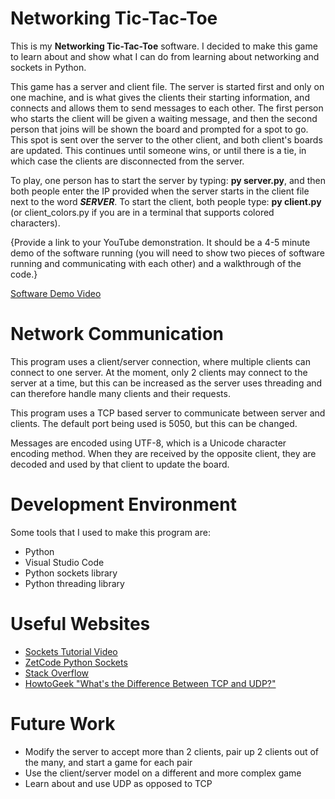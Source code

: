 # Networking Tic-Tac-Toe

This is my **Networking Tic-Tac-Toe** software. I decided to make this game to learn about and show what I can do from learning about networking and sockets in Python. 

This game has a server and client file. The server is started first and only on one machine, and is what gives the clients their starting information, and connects and allows them to send messages to each other. The first person who starts the client will be given a waiting message, and then the second person that joins will be shown the board and prompted for a spot to go. This spot is sent over the server to the other client, and both client's boards are updated. This continues until someone wins, or until there is a tie, in which case the clients are disconnected from the server.

To play, one person has to start the server by typing: **py server.py**, and then both people enter the IP provided when the server starts in the client file next to the word ***SERVER***. To start the client, both people type: **py client.py** (or client_colors.py if you are in a terminal that supports colored characters).

{Provide a link to your YouTube demonstration.  It should be a 4-5 minute demo of the software running (you will need to show two pieces of software running and communicating with each other) and a walkthrough of the code.}

[Software Demo Video](http://youtube.link.goes.here)

# Network Communication

This program uses a client/server connection, where multiple clients can connect to one server. At the moment, only 2 clients may connect to the server at a time, but this can be increased as the server uses threading and can therefore handle many clients and their requests.

This program uses a TCP based server to communicate between server and clients. The default port being used is 5050, but this can be changed.

Messages are encoded using UTF-8, which is a Unicode character encoding method. When they are received by the opposite client, they are decoded and used by that client to update the board.

# Development Environment

Some tools that I used to make this program are:

* Python
* Visual Studio Code
* Python sockets library
* Python threading library

# Useful Websites

* [Sockets Tutorial Video](http://www.youtube.com/watch?v=3QiPPX-KeSc)
* [ZetCode Python Sockets](http://zetcode.com/python/socket/)
* [Stack Overflow](http://stackoverflow.com/questions/21217313/sending-strings-to-and-fro-server-client-python)
* [HowtoGeek "What's the Difference Between TCP and UDP?"](https://www.howtogeek.com/190014/htg-explains-what-is-the-difference-between-tcp-and-udp/)

# Future Work

* Modify the server to accept more than 2 clients, pair up 2 clients out of the many, and start a game for each pair
* Use the client/server model on a different and more complex game
* Learn about and use UDP as opposed to TCP